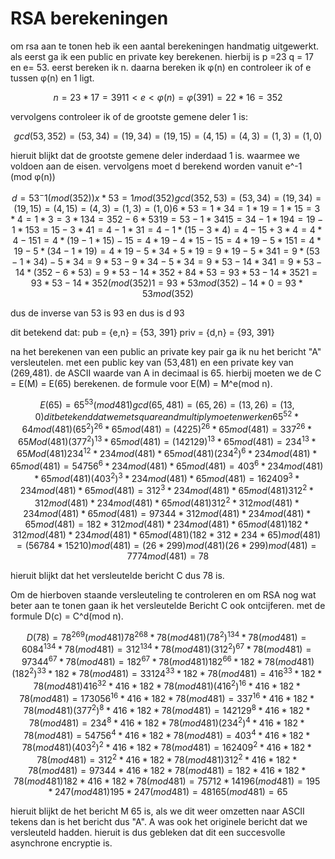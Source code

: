# RSA berekeningen

om rsa aan te tonen heb ik een aantal berekeningen handmatig uitgewerkt. als eerst ga ik een public en private key berekenen.
hierbij is p =23 q = 17 en e= 53. eerst bereken ik n. daarna bereken ik φ(n) en controleer ik of e tussen φ(n) en 1 ligt.

```math
n = 23*17 = 391
1< e < φ(n) = φ(391) = 22 * 16 = 352
```

vervolgens controleer ik of de grootste gemene deler 1 is:

```math
gcd(53,352) = (53, 34) = (19,34) = (19, 15) = (4,15) = (4,3) = (1, 3) = (1,0)
```

hieruit blijkt dat  de grootste gemene deler inderdaad 1 is. waarmee we voldoen aan de eisen.
vervolgens moet d berekend worden vanuit e^-1 (mod φ(n))

```math
d = 53^-1(mod(352))
x * 53 = 1mod(352)

gcd(352,53) = (53, 34) = (19,34) = (19, 15) = (4,15) = (4,3) = (1, 3) = (1,0)
	                6*53 = 1*34 = 1* 19 = 1 * 15 = 3* 4 = 1* 3 = 3*1

34 = 352 - 6*53
19 = 53 - 1*34
15 = 34 - 1* 19
4 = 19 - 1* 15
3 = 15 - 3*4
1 = 4 - 1*3

1= 4 - 1*(15 -3*4) = 4 - 15 + 3*4 = 4*4 - 15
1 = 4*(19 - 1*15) - 15 = 4*19 - 4*15 - 15 = 4*19 - 5*15
1 = 4*19 - 5*(34 - 1*19) = 4*19 - 5*34 + 5*19 = 9*19 - 5*34
1 = 9*(53 - 1*34) -5*34 = 9*53 - 9*34 -5*34 = 9*53 -14*34
1 = 9*53 - 14*(352 -6*53) = 9*53 -14*352 + 84*53 = 93*53 - 14*352
1 = 93*53 - 14*352(mod(352)

1 = 93*53mod(352) - 14*0 = 93*53mod(352)
```

dus de inverse van 53 is 93 en dus is d 93

dit betekend dat:
pub = {e,n} = {53, 391}
priv = {d,n} = {93, 391}

na het berekenen van een public an private key pair ga ik nu het bericht "A" versleutelen. met een public key van (53,481) en een private key van (269,481). de ASCII waarde van A in decimaal is 65. hierbij moeten we de C = E(M) = E(65) berekenen. de formule voor E(M) = M^e(mod n).

```math
E(65) = 65^53(mod481)

gcd(65,481) = (65, 26) = (13,26) = (13,0) dit betekend dat we met square and multiply moeten werken

65^52 * 64mod(481)

(65^2)^26 * 65mod(481) = (4225)^26 * 65mod(481) = 337^26 * 65Mod(481)
(377^2)^13 *65mod(481) = (142129)^13 * 65mod(481) = 234^13 * 65Mod(481)

234^12 *234mod(481) * 65mod(481)
(234^2)^6 * 234mod(481) * 65mod(481) = 54756^6 * 234mod(481) * 65mod(481) = 403^6 * 234mod(481) * 65mod(481)
(403^2)^3 * 234mod(481) * 65mod(481) = 162409^3 * 234mod(481) * 65mod(481) = 312^3 * 234mod(481) * 65mod(481)

312^2 * 312mod(481) * 234mod(481) * 65mod(481)
312^2 * 312mod(481) * 234mod(481) * 65mod(481) = 97344 * 312mod(481) * 234mod(481) * 65mod(481) = 182 * 312mod(481) * 234mod(481) * 65mod(481)

182 * 312mod(481) * 234mod(481) * 65mod(481)
(182*312 *234 *65)mod(481) = (56784 * 15210)mod(481) = (26 * 299)mod(481)
(26 * 299)mod(481) = 7774mod(481) = 78
```

hieruit blijkt dat het versleutelde bericht C dus 78 is.

Om de hierboven staande versleuteling te controleren en om RSA nog wat beter aan te tonen gaan ik het versleutelde Bericht C ook ontcijferen. met de formule D(c) = C^d(mod n).

```math
D(78) = 78^269(mod 481)

78^268 * 78(mod 481)
(78^2)^134 * 78(mod 481) = 6084^134 * 78(mod 481) = 312^134 * 78(mod 481)
(312^2)^67 * 78(mod 481) = 97344^67 * 78(mod 481) = 182^67 * 78(mod 481)

182^66 * 182 * 78(mod 481)
(182^2)^33 * 182 * 78(mod 481) = 33124^33 * 182 * 78(mod 481) = 416^33 * 182 * 78(mod 481)

416^32 * 416 * 182 * 78(mod 481)
(416^2)^16 * 416 * 182 * 78(mod 481) = 173056^16 * 416 * 182 * 78(mod 481) = 337^16 * 416 * 182 * 78(mod 481)
(377^2)^8 * 416 * 182 * 78(mod 481) = 142129^8 * 416 * 182 * 78(mod 481) = 234^8 * 416 * 182 * 78(mod 481)
(234^2)^4 * 416 * 182 * 78(mod 481) = 54756^4 * 416 * 182 * 78(mod 481) = 403^4 * 416 * 182 * 78(mod 481)
(403^2)^2 * 416 * 182 * 78(mod 481) = 162409^2 * 416 * 182 * 78(mod 481) = 312^2 * 416 * 182 * 78(mod 481)
312^2 * 416 * 182 * 78(mod 481) = 97344 * 416 * 182 * 78(mod 481) = 182 * 416 * 182 * 78(mod 481)
182 * 416 * 182 * 78(mod 481) = 75712 * 14196(mod 481) = 195 * 247(mod 481)
195 * 247(mod 481) = 48165(mod481) = 65
```

hieruit blijkt de het bericht M 65 is, als we dit weer omzetten naar ASCII tekens dan is het bericht dus "A". A was ook het originele bericht dat we versleuteld hadden. hieruit is dus gebleken dat dit een succesvolle asynchrone encryptie is.

